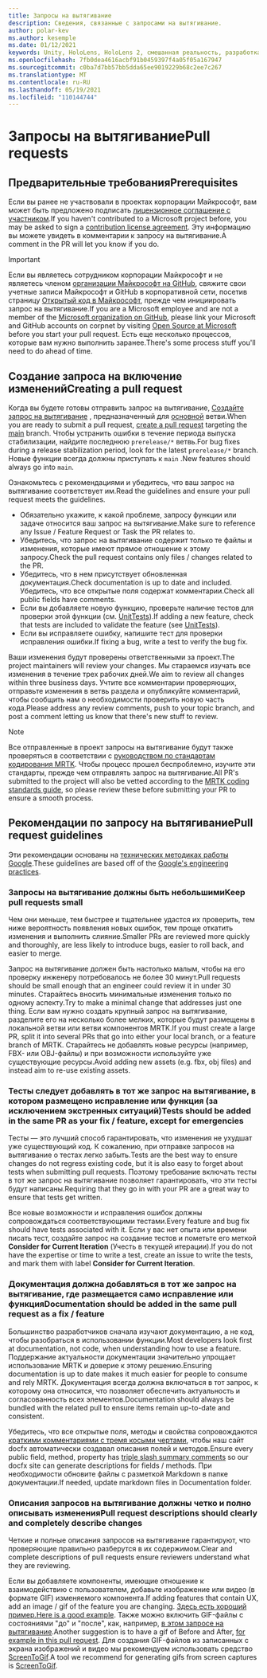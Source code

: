 ```yaml
---
title: Запросы на вытягивание
description: Сведения, связанные с запросами на вытягивание.
author: polar-kev
ms.author: kesemple
ms.date: 01/12/2021
keywords: Unity, HoloLens, HoloLens 2, смешанная реальность, разработка, MRTK, запрос на вытягивание
ms.openlocfilehash: 7fb0dea4616acbf91b0459397f4a05f05a167947
ms.sourcegitcommit: c0ba7d7bb57bb5dda65ee9019229b68c2ee7c267
ms.translationtype: MT
ms.contentlocale: ru-RU
ms.lasthandoff: 05/19/2021
ms.locfileid: "110144744"
---
```

# <a name="pull-requests"></a><span data-ttu-id="f85a5-104">Запросы на вытягивание</span><span class="sxs-lookup"><span data-stu-id="f85a5-104">Pull requests</span></span>

## <a name="prerequisites"></a><span data-ttu-id="f85a5-105">Предварительные требования</span><span class="sxs-lookup"><span data-stu-id="f85a5-105">Prerequisites</span></span>

<span data-ttu-id="f85a5-106">Если вы ранее не участвовали в проектах корпорации Майкрософт, вам может быть предложено подписать [лицензионное соглашение с участником](https://cla.microsoft.com/).</span><span class="sxs-lookup"><span data-stu-id="f85a5-106">If you haven't contributed to a Microsoft project before, you may be asked to sign a [contribution license agreement](https://cla.microsoft.com/).</span></span>
<span data-ttu-id="f85a5-107">Эту информацию вы можете увидеть в комментарии к запросу на вытягивание.</span><span class="sxs-lookup"><span data-stu-id="f85a5-107">A comment in the PR will let you know if you do.</span></span>

> [!IMPORTANT]
> <span data-ttu-id="f85a5-108">Если вы являетесь сотрудником корпорации Майкрософт и не являетесь членом [организации Майкрософт на GitHub](https://github.com/Microsoft), свяжите свои учетные записи Майкрософт и GitHub в корпоративной сети, посетив страницу [Открытый код в Майкрософт](https://opensource.microsoft.com/), прежде чем инициировать запрос на вытягивание.</span><span class="sxs-lookup"><span data-stu-id="f85a5-108">If you are a Microsoft employee and are not a member of the [Microsoft organization on GitHub](https://github.com/Microsoft), please link your Microsoft and GitHub accounts on corpnet by visiting [Open Source at Microsoft](https://opensource.microsoft.com/) before you start your pull request.</span></span> <span data-ttu-id="f85a5-109">Есть еще несколько процессов, которые вам нужно выполнить заранее.</span><span class="sxs-lookup"><span data-stu-id="f85a5-109">There's some process stuff you'll need to do ahead of time.</span></span>

## <a name="creating-a-pull-request"></a><span data-ttu-id="f85a5-110">Создание запроса на включение изменений</span><span class="sxs-lookup"><span data-stu-id="f85a5-110">Creating a pull request</span></span>

<span data-ttu-id="f85a5-111">Когда вы будете готовы отправить запрос на вытягивание, [Создайте запрос на вытягивание](https://github.com/microsoft/MixedRealityToolkit-Unity/compare/main...main?expand=1) , предназначенный для [основной](https://github.com/microsoft/mixedrealitytoolkit-unity/tree/main) ветви.</span><span class="sxs-lookup"><span data-stu-id="f85a5-111">When you are ready to submit a pull request, [create a pull request](https://github.com/microsoft/MixedRealityToolkit-Unity/compare/main...main?expand=1) targeting the [main](https://github.com/microsoft/mixedrealitytoolkit-unity/tree/main) branch.</span></span> <span data-ttu-id="f85a5-112">Чтобы устранить ошибки в течение периода выпуска стабилизации, найдите последнюю `prerelease/*` ветвь.</span><span class="sxs-lookup"><span data-stu-id="f85a5-112">For bug fixes during a release stabilization period, look for the latest `prerelease/*` branch.</span></span> <span data-ttu-id="f85a5-113">Новые функции всегда должны приступать к `main` .</span><span class="sxs-lookup"><span data-stu-id="f85a5-113">New features should always go into `main`.</span></span>

<span data-ttu-id="f85a5-114">Ознакомьтесь с рекомендациями и убедитесь, что ваш запрос на вытягивание соответствует им.</span><span class="sxs-lookup"><span data-stu-id="f85a5-114">Read the guidelines and ensure your pull request meets the guidelines.</span></span>

* <span data-ttu-id="f85a5-115">Обязательно укажите, к какой проблеме, запросу функции или задаче относится ваш запрос на вытягивание.</span><span class="sxs-lookup"><span data-stu-id="f85a5-115">Make sure to reference any Issue / Feature Request or Task the PR relates to.</span></span>
* <span data-ttu-id="f85a5-116">Убедитесь, что запрос на вытягивание содержит только те файлы и изменения, которые имеют прямое отношение к этому запросу.</span><span class="sxs-lookup"><span data-stu-id="f85a5-116">Check the pull request contains only files / changes related to the PR.</span></span>
* <span data-ttu-id="f85a5-117">Убедитесь, что в нем присутствует обновленная документация.</span><span class="sxs-lookup"><span data-stu-id="f85a5-117">Check documentation is up to date and included.</span></span> <span data-ttu-id="f85a5-118">Убедитесь, что все открытые поля содержат комментарии.</span><span class="sxs-lookup"><span data-stu-id="f85a5-118">Check all public fields have comments.</span></span>
* <span data-ttu-id="f85a5-119">Если вы добавляете новую функцию, проверьте наличие тестов для проверки этой функции (см. [UnitTests](../contributing/unit-tests.md)).</span><span class="sxs-lookup"><span data-stu-id="f85a5-119">If adding a new feature, check that tests are included to validate the feature (see [UnitTests](../contributing/unit-tests.md)).</span></span>
* <span data-ttu-id="f85a5-120">Если вы исправляете ошибку, напишите тест для проверки исправления ошибки.</span><span class="sxs-lookup"><span data-stu-id="f85a5-120">If fixing a bug, write a test to verify the bug fix.</span></span>

<span data-ttu-id="f85a5-121">Ваши изменения будут проверены ответственными за проект.</span><span class="sxs-lookup"><span data-stu-id="f85a5-121">The project maintainers will review your changes.</span></span> <span data-ttu-id="f85a5-122">Мы стараемся изучать все изменения в течение трех рабочих дней.</span><span class="sxs-lookup"><span data-stu-id="f85a5-122">We aim to review all changes within three business days.</span></span> <span data-ttu-id="f85a5-123">Учтите все комментарии проверяющих, отправьте изменения в ветвь раздела и опубликуйте комментарий, чтобы сообщить нам о необходимости проверить новую часть кода.</span><span class="sxs-lookup"><span data-stu-id="f85a5-123">Please address any review comments, push to your topic branch, and post a comment letting us know that there's new stuff to review.</span></span>

> [!NOTE]
> <span data-ttu-id="f85a5-124">Все отправленные в проект запросы на вытягивание будут также проверяться в соответствии с [руководством по стандартам кодирования MRTK](../contributing/coding-guidelines.md). Чтобы процесс прошел беспроблемно, изучите эти стандарты, прежде чем отправлять запрос на вытягивание.</span><span class="sxs-lookup"><span data-stu-id="f85a5-124">All PR's submitted to the project will also be vetted according to the [MRTK coding standards guide](../contributing/coding-guidelines.md), so please review these before submitting your PR to ensure a smooth process.</span></span>

## <a name="pull-request-guidelines"></a><span data-ttu-id="f85a5-125">Рекомендации по запросу на вытягивание</span><span class="sxs-lookup"><span data-stu-id="f85a5-125">Pull request guidelines</span></span>

<span data-ttu-id="f85a5-126">Эти рекомендации основаны на [технических методиках работы Google](https://google.github.io/eng-practices/review/developer/small-cls.html).</span><span class="sxs-lookup"><span data-stu-id="f85a5-126">These guidelines are based off of the [Google's engineering practices](https://google.github.io/eng-practices/review/developer/small-cls.html).</span></span>

### <a name="keep-pull-requests-small"></a><span data-ttu-id="f85a5-127">Запросы на вытягивание должны быть небольшими</span><span class="sxs-lookup"><span data-stu-id="f85a5-127">Keep pull requests small</span></span>

<span data-ttu-id="f85a5-128">Чем они меньше, тем быстрее и тщательнее удастся их проверить, тем ниже вероятность появления новых ошибок, тем проще откатить изменения и выполнить слияние.</span><span class="sxs-lookup"><span data-stu-id="f85a5-128">Smaller PRs are reviewed more quickly and thoroughly, are less likely to introduce bugs, easier to roll back, and easier to merge.</span></span>

<span data-ttu-id="f85a5-129">Запрос на вытягивание должен быть настолько малым, чтобы на его проверку инженеру потребовалось не более 30 минут.</span><span class="sxs-lookup"><span data-stu-id="f85a5-129">Pull requests should be small enough that an engineer could review it in under 30 minutes.</span></span> <span data-ttu-id="f85a5-130">Старайтесь вносить минимальные изменения только по одному аспекту.</span><span class="sxs-lookup"><span data-stu-id="f85a5-130">Try to make a minimal change that addresses just one thing.</span></span> <span data-ttu-id="f85a5-131">Если вам нужно создать крупный запрос на вытягивание, разделите его на несколько более мелких, которые будут размещены в локальной ветви или ветви компонентов MRTK.</span><span class="sxs-lookup"><span data-stu-id="f85a5-131">If you must create a large PR, split it into several PRs that go into either your local branch, or a feature branch of MRTK.</span></span> <span data-ttu-id="f85a5-132">Старайтесь не добавлять новые ресурсы (например, FBX- или OBJ-файлы) и при возможности используйте уже существующие ресурсы.</span><span class="sxs-lookup"><span data-stu-id="f85a5-132">Avoid adding new assets (e.g. fbx, obj files) and instead aim to re-use existing assets.</span></span>

### <a name="tests-should-be-added-in-the-same-pr-as-your-fix--feature-except-for-emergencies"></a><span data-ttu-id="f85a5-133">Тесты следует добавлять в тот же запрос на вытягивание, в котором размещено исправление или функция (за исключением экстренных ситуаций)</span><span class="sxs-lookup"><span data-stu-id="f85a5-133">Tests should be added in the same PR as your fix / feature, except for emergencies</span></span>

<span data-ttu-id="f85a5-134">Тесты — это лучший способ гарантировать, что изменения не ухудшат уже существующий код. К сожалению, при отправке запросов на вытягивание о тестах легко забыть.</span><span class="sxs-lookup"><span data-stu-id="f85a5-134">Tests are the best way to ensure changes do not regress existing code, but it is also easy to forget about tests when submitting pull requests.</span></span> <span data-ttu-id="f85a5-135">Поэтому требование включать тесты в тот же запрос на вытягивание позволяет гарантировать, что эти тесты будут написаны.</span><span class="sxs-lookup"><span data-stu-id="f85a5-135">Requiring that they go in with your PR are a great way to ensure that tests get written.</span></span>

<span data-ttu-id="f85a5-136">Все новые возможности и исправления ошибок должны сопровождаться соответствующими тестами.</span><span class="sxs-lookup"><span data-stu-id="f85a5-136">Every feature and bug fix should have tests associated with it.</span></span> <span data-ttu-id="f85a5-137">Если у вас нет опыта или времени писать тест, создайте запрос на создание тестов и пометьте его меткой **Consider for Current Iteration** (Учесть в текущей итерации).</span><span class="sxs-lookup"><span data-stu-id="f85a5-137">If you do not have the expertise or time to write a test, create an issue to write the tests, and mark them with label **Consider for Current Iteration**.</span></span>

### <a name="documentation-should-be-added-in-the-same-pull-request-as-a-fix--feature"></a><span data-ttu-id="f85a5-138">Документация должна добавляться в тот же запрос на вытягивание, где размещается само исправление или функция</span><span class="sxs-lookup"><span data-stu-id="f85a5-138">Documentation should be added in the same pull request as a fix / feature</span></span>

<span data-ttu-id="f85a5-139">Большинство разработчиков сначала изучают документацию, а не код, чтобы разобраться в использовании функции.</span><span class="sxs-lookup"><span data-stu-id="f85a5-139">Most developers look first at documentation, not code, when understanding how to use a feature.</span></span> <span data-ttu-id="f85a5-140">Поддержание актуальности документации значительно упрощает использование MRTK и доверие к этому решению.</span><span class="sxs-lookup"><span data-stu-id="f85a5-140">Ensuring documentation is up to date makes it much easier for people to consume and rely MRTK.</span></span>  <span data-ttu-id="f85a5-141">Документация всегда должна включаться в тот запрос, к которому она относится, что позволяет обеспечить актуальность и согласованность всех элементов.</span><span class="sxs-lookup"><span data-stu-id="f85a5-141">Documentation should always be bundled with the related pull to ensure items remain up-to-date and consistent.</span></span>

<span data-ttu-id="f85a5-142">Убедитесь, что все открытые поля, методы и свойства сопровождаются [краткими комментариями с тремя косыми чертами](https://dotnet.github.io/docfx/spec/triple_slash_comments_spec.html), чтобы наш сайт docfx автоматически создавал описания полей и методов.</span><span class="sxs-lookup"><span data-stu-id="f85a5-142">Ensure every public field, method, property has [triple slash summary comments](https://dotnet.github.io/docfx/spec/triple_slash_comments_spec.html) so our docfx site can generate descriptions for fields / methods.</span></span> <span data-ttu-id="f85a5-143">При необходимости обновите файлы с разметкой Markdown в папке документации.</span><span class="sxs-lookup"><span data-stu-id="f85a5-143">If needed, update markdown files in Documentation folder.</span></span>

### <a name="pull-request-descriptions-should-clearly-and-completely-describe-changes"></a><span data-ttu-id="f85a5-144">Описания запросов на вытягивание должны четко и полно описывать изменения</span><span class="sxs-lookup"><span data-stu-id="f85a5-144">Pull request descriptions should clearly and completely describe changes</span></span>

<span data-ttu-id="f85a5-145">Четкие и полные описания запросов на вытягивание гарантируют, что проверяющие правильно разберутся в их содержимом.</span><span class="sxs-lookup"><span data-stu-id="f85a5-145">Clear and complete descriptions of pull requests ensure reviewers understand what they are reviewing.</span></span>

<span data-ttu-id="f85a5-146">Если вы добавляете компоненты, имеющие отношение к взаимодействию с пользователем, добавьте изображение или видео (в формате GIF) изменяемого компонента.</span><span class="sxs-lookup"><span data-stu-id="f85a5-146">If adding features that contain UX, add an image / gif of the feature you are changing.</span></span> <span data-ttu-id="f85a5-147">[Здесь есть хороший пример.](https://github.com/microsoft/MixedRealityToolkit-Unity/pull/4532)</span><span class="sxs-lookup"><span data-stu-id="f85a5-147">[Here is a good example](https://github.com/microsoft/MixedRealityToolkit-Unity/pull/4532).</span></span> <span data-ttu-id="f85a5-148">Также можно включить GIF-файлы с состояниями "до" и "после", как, например, [в этом запросе на вытягивание](https://github.com/microsoft/MixedRealityToolkit-Unity/pull/5896).</span><span class="sxs-lookup"><span data-stu-id="f85a5-148">Another suggestion is to have a gif of Before and After, [for example in this pull request](https://github.com/microsoft/MixedRealityToolkit-Unity/pull/5896).</span></span> <span data-ttu-id="f85a5-149">Для создания GIF-файлов из записанных с экрана изображений и видео мы рекомендуем использовать средство [ScreenToGif](https://www.screentogif.com/).</span><span class="sxs-lookup"><span data-stu-id="f85a5-149">A tool we recommend for generating gifs from screen captures is [ScreenToGif](https://www.screentogif.com/).</span></span>
